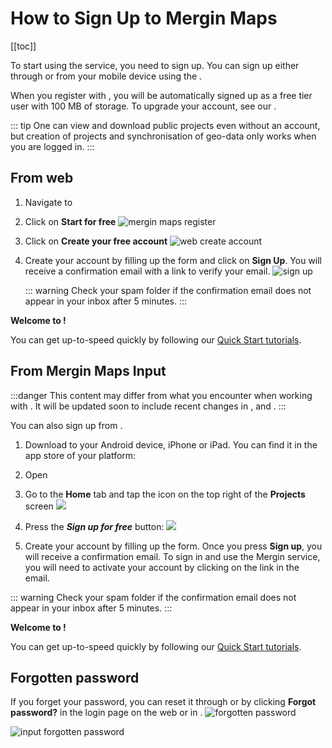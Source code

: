 # How to Sign Up to Mergin Maps
[[toc]]

To start using the <MainPlatformNameLink /> service, you need to sign up. You can sign up either through <MainDomainNameLink /> or from your mobile device using the <MobileAppName />.

When you register with <MainPlatformNameLink />, you will be automatically signed up as a free tier user with 100 MB of storage. To upgrade your account, see our <MainDomainNameLink id="pricing" desc="Subscription plans" />.

::: tip
One can view and download public projects even without an account, but creation of projects and synchronisation of geo-data only works when you are logged in.
:::

## From web

1. Navigate to <MainDomainNameLink /> 
2. Click on **Start for free**
   ![mergin maps register](./mergin-web-register.jpg)

3. Click on **Create your free account**
   ![web create account](./mergin-web-create-account.png)
   
4. Create your account by filling up the form and click on **Sign Up**. You will receive a confirmation email with a link to verify your email.
   ![sign up](./mergin-web-sign-up.png)

   ::: warning
   Check your spam folder if the confirmation email does not appear in your inbox after 5 minutes.
   :::

**Welcome to <MainPlatformNameLink />!**

You can get up-to-speed quickly by following our [Quick Start tutorials](../../tutorials/capturing-first-data/index.md).


## From Mergin Maps Input
<Badge text="Since Input 0.7.0" type="info"/>

:::danger
This content may differ from what you encounter when working with <MainPlatformNameLink />. It will be updated soon to include recent changes in <MainPlatformNameLink />, <MobileAppName /> and <QGISPluginName />.
:::

You can also sign up from <MobileAppName />.

1. Download <MobileAppName /> to your Android device, iPhone or iPad. You can find it in the app store of your platform:
   <AppDownload></AppDownload>

1. Open <MobileAppName />
2. Go to the **Home** tab and tap the icon on the top right of the **Projects** screen
   ![](./merginmaps-mobile-person-button.jpg)
   
3. Press the ***Sign up for free*** button:
   ![](./merginmaps-mobile-sign-up.jpg)
   
4. Create your account by filling up the form. Once you press **Sign up**, you will receive a confirmation email. To sign in and use the Mergin service, you will need to activate your account by clicking on the link in the email.

::: warning
Check your spam folder if the confirmation email does not appear in your inbox after 5 minutes.
:::

**Welcome to <MainPlatformNameLink />!**

You can get up-to-speed quickly by following our [Quick Start tutorials](../../tutorials/capturing-first-data/index.md).

## Forgotten password
If you forget your password, you can reset it through <AppDomainNameLink id="login/reset" desc="Mergin Maps website" /> or by clicking **Forgot password?** in the login page on the web or in <MobileAppName />.
![forgotten password](./forgot-password.png)

![input forgotten password](./merginmaps-mobile-forgot-password.jpg)


